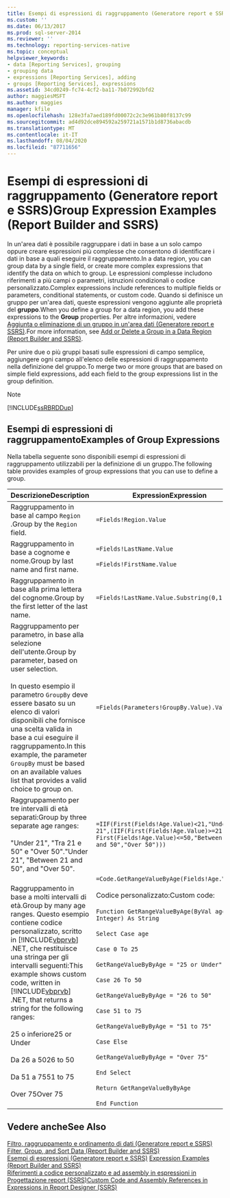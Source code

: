 ```yaml
---
title: Esempi di espressioni di raggruppamento (Generatore report e SSRS) | Microsoft Docs
ms.custom: ''
ms.date: 06/13/2017
ms.prod: sql-server-2014
ms.reviewer: ''
ms.technology: reporting-services-native
ms.topic: conceptual
helpviewer_keywords:
- data [Reporting Services], grouping
- grouping data
- expressions [Reporting Services], adding
- groups [Reporting Services], expressions
ms.assetid: 34cd0249-fc74-4cf2-ba11-7b072992bfd2
author: maggiesMSFT
ms.author: maggies
manager: kfile
ms.openlocfilehash: 128e3fa7aed189fd00072c2c3e961b80f8137c99
ms.sourcegitcommit: ad4d92dce894592a259721a1571b1d8736abacdb
ms.translationtype: MT
ms.contentlocale: it-IT
ms.lasthandoff: 08/04/2020
ms.locfileid: "87711656"
---
```

# <a name="group-expression-examples-report-builder-and-ssrs"></a><span data-ttu-id="32256-102">Esempi di espressioni di raggruppamento (Generatore report e SSRS)</span><span class="sxs-lookup"><span data-stu-id="32256-102">Group Expression Examples (Report Builder and SSRS)</span></span>
  <span data-ttu-id="32256-103">In un'area dati è possibile raggruppare i dati in base a un solo campo oppure creare espressioni più complesse che consentono di identificare i dati in base a quali eseguire il raggruppamento.</span><span class="sxs-lookup"><span data-stu-id="32256-103">In a data region, you can group data by a single field, or create more complex expressions that identify the data on which to group.</span></span> <span data-ttu-id="32256-104">Le espressioni complesse includono riferimenti a più campi o parametri, istruzioni condizionali o codice personalizzato.</span><span class="sxs-lookup"><span data-stu-id="32256-104">Complex expressions include references to multiple fields or parameters, conditional statements, or custom code.</span></span> <span data-ttu-id="32256-105">Quando si definisce un gruppo per un'area dati, queste espressioni vengono aggiunte alle proprietà del **gruppo**.</span><span class="sxs-lookup"><span data-stu-id="32256-105">When you define a group for a data region, you add these expressions to the **Group** properties.</span></span> <span data-ttu-id="32256-106">Per altre informazioni, vedere [Aggiunta o eliminazione di un gruppo in un'area dati &#40;Generatore report e SSRS&#41;](add-or-delete-a-group-in-a-data-region-report-builder-and-ssrs.md).</span><span class="sxs-lookup"><span data-stu-id="32256-106">For more information, see [Add or Delete a Group in a Data Region &#40;Report Builder and SSRS&#41;](add-or-delete-a-group-in-a-data-region-report-builder-and-ssrs.md).</span></span>  
  
 <span data-ttu-id="32256-107">Per unire due o più gruppi basati sulle espressioni di campo semplice, aggiungere ogni campo all'elenco delle espressioni di raggruppamento nella definizione del gruppo.</span><span class="sxs-lookup"><span data-stu-id="32256-107">To merge two or more groups that are based on simple field expressions, add each field to the group expressions list in the group definition.</span></span>  
  
> [!NOTE]  
>  [!INCLUDE[ssRBRDDup](../../includes/ssrbrddup-md.md)]  
  
## <a name="examples-of-group-expressions"></a><span data-ttu-id="32256-108">Esempi di espressioni di raggruppamento</span><span class="sxs-lookup"><span data-stu-id="32256-108">Examples of Group Expressions</span></span>  
 <span data-ttu-id="32256-109">Nella tabella seguente sono disponibili esempi di espressioni di raggruppamento utilizzabili per la definizione di un gruppo.</span><span class="sxs-lookup"><span data-stu-id="32256-109">The following table provides examples of group expressions that you can use to define a group.</span></span>  
  
|<span data-ttu-id="32256-110">Descrizione</span><span class="sxs-lookup"><span data-stu-id="32256-110">Description</span></span>|<span data-ttu-id="32256-111">Expression</span><span class="sxs-lookup"><span data-stu-id="32256-111">Expression</span></span>|  
|-----------------|----------------|  
|<span data-ttu-id="32256-112">Raggruppamento in base al campo `Region` .</span><span class="sxs-lookup"><span data-stu-id="32256-112">Group by the `Region` field.</span></span>|`=Fields!Region.Value`|  
|<span data-ttu-id="32256-113">Raggruppamento in base a cognome e nome.</span><span class="sxs-lookup"><span data-stu-id="32256-113">Group by last name and first name.</span></span>|`=Fields!LastName.Value`<br /><br /> `=Fields!FirstName.Value`|  
|<span data-ttu-id="32256-114">Raggruppamento in base alla prima lettera del cognome.</span><span class="sxs-lookup"><span data-stu-id="32256-114">Group by the first letter of the last name.</span></span>|`=Fields!LastName.Value.Substring(0,1)`|  
|<span data-ttu-id="32256-115">Raggruppamento per parametro, in base alla selezione dell'utente.</span><span class="sxs-lookup"><span data-stu-id="32256-115">Group by parameter, based on user selection.</span></span><br /><br /> <span data-ttu-id="32256-116">In questo esempio il parametro `GroupBy` deve essere basato su un elenco di valori disponibili che fornisce una scelta valida in base a cui eseguire il raggruppamento.</span><span class="sxs-lookup"><span data-stu-id="32256-116">In this example, the parameter `GroupBy` must be based on an available values list that provides a valid choice to group on.</span></span>|`=Fields(Parameters!GroupBy.Value).Value`|  
|<span data-ttu-id="32256-117">Raggruppamento per tre intervalli di età separati:</span><span class="sxs-lookup"><span data-stu-id="32256-117">Group by three separate age ranges:</span></span><br /><br /> <span data-ttu-id="32256-118">"Under 21", "Tra 21 e 50" e "Over 50".</span><span class="sxs-lookup"><span data-stu-id="32256-118">"Under 21", "Between 21 and 50", and "Over 50".</span></span>|`=IIF(First(Fields!Age.Value)<21,"Under 21",(IIF(First(Fields!Age.Value)>=21 AND First(Fields!Age.Value)<=50,"Between 21 and 50","Over 50")))`|  
|<span data-ttu-id="32256-119">Raggruppamento in base a molti intervalli di età.</span><span class="sxs-lookup"><span data-stu-id="32256-119">Group by many age ranges.</span></span> <span data-ttu-id="32256-120">Questo esempio contiene codice personalizzato, scritto in [!INCLUDE[vbprvb](../../includes/vbprvb-md.md)] .NET, che restituisce una stringa per gli intervalli seguenti:</span><span class="sxs-lookup"><span data-stu-id="32256-120">This example shows custom code, written in [!INCLUDE[vbprvb](../../includes/vbprvb-md.md)] .NET, that returns a string for the following ranges:</span></span><br /><br /> <span data-ttu-id="32256-121">25 o inferiore</span><span class="sxs-lookup"><span data-stu-id="32256-121">25 or Under</span></span><br /><br /> <span data-ttu-id="32256-122">Da 26 a 50</span><span class="sxs-lookup"><span data-stu-id="32256-122">26 to 50</span></span><br /><br /> <span data-ttu-id="32256-123">Da 51 a 75</span><span class="sxs-lookup"><span data-stu-id="32256-123">51 to 75</span></span><br /><br /> <span data-ttu-id="32256-124">Over 75</span><span class="sxs-lookup"><span data-stu-id="32256-124">Over 75</span></span>|`=Code.GetRangeValueByAge(Fields!Age.Value)`<br /><br /> <span data-ttu-id="32256-125">Codice personalizzato:</span><span class="sxs-lookup"><span data-stu-id="32256-125">Custom code:</span></span><br /><br /> `Function GetRangeValueByAge(ByVal age As Integer) As String`<br /><br /> `Select Case age`<br /><br /> `Case 0 To 25`<br /><br /> `GetRangeValueByByAge = "25 or Under"`<br /><br /> `Case 26 To 50`<br /><br /> `GetRangeValueByByAge = "26 to 50"`<br /><br /> `Case 51 to 75`<br /><br /> `GetRangeValueByByAge = "51 to 75"`<br /><br /> `Case Else`<br /><br /> `GetRangeValueByByAge = "Over 75"`<br /><br /> `End Select`<br /><br /> `Return GetRangeValueByByAge`<br /><br /> `End Function`|  
  
## <a name="see-also"></a><span data-ttu-id="32256-126">Vedere anche</span><span class="sxs-lookup"><span data-stu-id="32256-126">See Also</span></span>  
 <span data-ttu-id="32256-127">[Filtro, raggruppamento e ordinamento di dati &#40;Generatore report e SSRS&#41;](filter-group-and-sort-data-report-builder-and-ssrs.md) </span><span class="sxs-lookup"><span data-stu-id="32256-127">[Filter, Group, and Sort Data &#40;Report Builder and SSRS&#41;](filter-group-and-sort-data-report-builder-and-ssrs.md) </span></span>  
 <span data-ttu-id="32256-128">[Esempi di espressioni &#40;Generatore report e SSRS&#41;](expression-examples-report-builder-and-ssrs.md) </span><span class="sxs-lookup"><span data-stu-id="32256-128">[Expression Examples &#40;Report Builder and SSRS&#41;](expression-examples-report-builder-and-ssrs.md) </span></span>  
 [<span data-ttu-id="32256-129">Riferimenti a codice personalizzato e ad assembly in espressioni in Progettazione report &#40;SSRS&#41;</span><span class="sxs-lookup"><span data-stu-id="32256-129">Custom Code and Assembly References in Expressions in Report Designer &#40;SSRS&#41;</span></span>](custom-code-and-assembly-references-in-expressions-in-report-designer-ssrs.md)  
  
  
